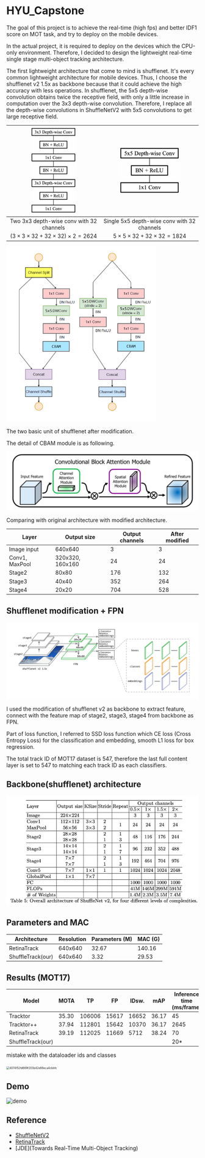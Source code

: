 # HYU_Capstone

The goal of this project is to achieve the real-time (high fps) and better IDF1 score on MOT task, and try to deploy on the mobile devices.

In the actual project, it is required to deploy on the devices which the CPU-only environment. Therefore, I decided to design the lightweight real-time single stage multi-object tracking architecture.

The first lightweight architecture that come to mind is shufflenet. It's every common lightweight architecture for mobile devices. Thus, I choose the shufflenet v2 1.5x as backbone because that it could achieve the high accuracy with less operations. In shufflenet, the 5x5 depth-wise convolution obtains twice the receptive field, with only a little  increase in computation over the 3x3 depth-wise convolution. Therefore, I replace all the depth-wise convolutions in ShuffleNetV2 with 5x5 convolutions to get large receptive field.

| <img src="images/3x3_2.png" alt="3x3_2" style="zoom:50%;" /> | <img src="images/5x5.png" alt="5x5" style="zoom:67%;" /> |
| :------------------------------------------------------------: | :--------------------------------------------------------: |
| Two 3x3 depth-wise conv with 32 channels                     | Single 5x5 depth-wise conv with 32 channels              |
| $(3\times3\times32+32\times32)\times2=2624$                  | $5\times5\times32+32\times32=1824$                       |

<img src="images/5x5_unit.png" alt="5x5_unit" style="zoom:60%" />

The two basic unit of shufflenet after modification.

The detail of CBAM module is as following.

<img src="images/fig1.jpg" alt="fig1" style="zoom:50%;" />

Comparing with original architecture with modified architecture.

| Layer           | Output size   | Output channels | After modified |
| --------------- | ------------- | --------------- | -------------- |
| Image input     | 640x640       | 3               | 3              |
| Conv1, MaxPool | 320x320, 160x160 | 24              | 24             |
| Stage2          | 80x80         | 176             | 132            |
| Stage3          | 40x40         | 352             | 264            |
| Stage4          | 20x20         | 704             | 528            |




## Shufflenet modification + FPN

![architecture](images/architecture.png)

I used the modification of shufflenet v2 as backbone to extract feature, connect with the feature map of stage2, stage3, stage4 from backbone as FPN. 

Part of loss function, I referred to SSD loss function which CE loss (Cross Entropy Loss) for the classification and embedding, smooth L1 loss for box regression.

The total track ID of MOT17 dataset is 547, therefore the last full content layer is set to 547 to matching each track ID as each classifiers.





## Backbone(shufflenet) architecture

![network structure](images/shufflenet_v2.png)



## Parameters and MAC

| Architecture      | Resolution | Parameters (M) | MAC (G) |
| ----------------- | ---------- | -------------- | ------- |
| RetinaTrack       | 640x640    | 32.67          | 140.16  |
| ShuffleTrack(our) | 640x640    | 3.32           | 29.53   |



## Results (MOT17)

| Model             |MOTA|TP|FP|IDsw.|mAP|Inference time (ms/frame)|
| ----------------- | ----- | ----- |------| ----- | ----- |---|
| Tracktor          |35.30|106006|15617|16652|36.17|45|
| Tracktor++        |37.94|112801|15642|10370|36.17|2645|
| RetinaTrack       |39.19|112025|11669|5712|38.24|70|
| ShuffleTrack(our) |       |       | | | |20*|

mistake with the dataloader ids and classes

<img src="C:\Users\go\AppData\Local\Temp\WeChat Files\4074f52fd669f203b42e88eca4cbbfc.jpg" alt="4074f52fd669f203b42e88eca4cbbfc" style="zoom:50%;" />

## Demo

![demo](backup/images/demo.gif)

## Reference

* [ShuffleNetV2](docs/shuffleNetV2.pdf)
* [RetinaTrack](docs/RetinaTrack.pdf)
* [JDE](Towards Real-Time Multi-Object Tracking)
